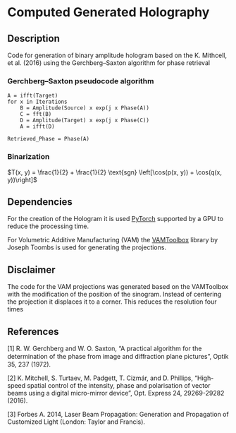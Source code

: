 # Computed Generated Holography
## Description
Code for generation of binary amplitude hologram based on the K. Mithcell, et al. (2016) using the Gerchberg–Saxton algorithm for phase retrieval

### Gerchberg–Saxton pseudocode algorithm


```
A = ifft(Target)
for x in Iterations
    B = Amplitude(Source) x exp(j x Phase(A))
    C = fft(B)
    D = Amplitude(Target) x exp(j x Phase(C))
    A = ifft(D)

Retrieved_Phase = Phase(A)
```


### Binarization

$T(x, y) = \frac{1}{2} + \frac{1}{2} \text{sgn} \left[\cos(p(x, y)) + \cos(q(x, y))\right]$


## Dependencies
For the creation of the Hologram it is used [PyTorch](https://pytorch.org/get-started/locally/) supported by a GPU to reduce the processing time.

For Volumetric Additive Manufacturing (VAM) the [VAMToolbox](https://github.com/computed-axial-lithography/VAMToolbox/tree/v0.1.5b) library by Joseph Toombs is used for generating the projections.

## Disclaimer
The code for the VAM projections was generated based on the VAMToolbox with the modification of the position of the sinogram. Instead of centering the projection it displaces it to a corner. This reduces the resolution four times

## References
[1] R. W. Gerchberg and W. O. Saxton, “A practical algorithm for the determination of the phase from image and diﬀraction plane pictures”, Optik 35, 237 (1972).

[2] K. Mitchell, S. Turtaev, M. Padgett, T. Cizmár, and D. Phillips, “High-speed spatial control of the intensity, phase and polarisation of vector beams using a digital micro-mirror device”, Opt. Express 24, 29269-29282 (2016).

[3] Forbes A. 2014, Laser Beam Propagation: Generation and Propagation of Customized Light (London: Taylor and Francis).